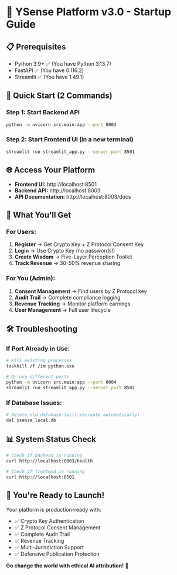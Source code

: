 # 🚀 YSense Platform v3.0 - Startup Guide

## 📋 Prerequisites
- Python 3.9+ ✅ (You have Python 3.13.7)
- FastAPI ✅ (You have 0.116.2)
- Streamlit ✅ (You have 1.49.1)

## 🎯 Quick Start (2 Commands)

### Step 1: Start Backend API
```bash
python -m uvicorn src.main:app --port 8003
```

### Step 2: Start Frontend UI (in a new terminal)
```bash
streamlit run streamlit_app.py --server.port 8501
```

## 🌐 Access Your Platform
- **Frontend UI:** http://localhost:8501
- **Backend API:** http://localhost:8003
- **API Documentation:** http://localhost:8003/docs

## 🔑 What You'll Get

### For Users:
1. **Register** → Get Crypto Key + Z Protocol Consent Key
2. **Login** → Use Crypto Key (no passwords!)
3. **Create Wisdom** → Five-Layer Perception Toolkit
4. **Track Revenue** → 30-50% revenue sharing

### For You (Admin):
1. **Consent Management** → Find users by Z Protocol key
2. **Audit Trail** → Complete compliance logging
3. **Revenue Tracking** → Monitor platform earnings
4. **User Management** → Full user lifecycle

## 🛠️ Troubleshooting

### If Port Already in Use:
```bash
# Kill existing processes
taskkill /f /im python.exe

# Or use different ports
python -m uvicorn src.main:app --port 8004
streamlit run streamlit_app.py --server.port 8502
```

### If Database Issues:
```bash
# Delete old database (will recreate automatically)
del ysense_local.db
```

## 📊 System Status Check
```bash
# Check if backend is running
curl http://localhost:8003/health

# Check if frontend is running
curl http://localhost:8501
```

## 🎉 You're Ready to Launch!

Your platform is production-ready with:
- ✅ Crypto Key Authentication
- ✅ Z Protocol Consent Management
- ✅ Complete Audit Trail
- ✅ Revenue Tracking
- ✅ Multi-Jurisdiction Support
- ✅ Defensive Publication Protection

**Go change the world with ethical AI attribution!** 🌟



